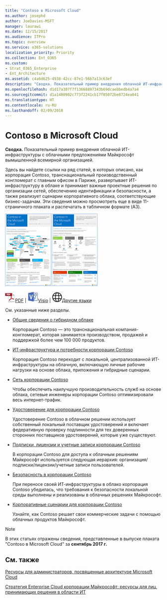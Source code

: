 ```yaml
---
title: "Contoso в Microsoft Cloud"
ms.author: josephd
author: JoeDavies-MSFT
manager: laurawi
ms.date: 12/15/2017
ms.audience: ITPro
ms.topic: overview
ms.service: o365-solutions
localization_priority: Priority
ms.collection: Ent_O365
ms.custom:
- Strat_O365_Enterprise
- Ent_Architecture
ms.assetid: c4a6d625-4938-42cc-87e1-56b7a13c63ef
description: "Сводка. Показательный пример внедрения облачной ИТ-инфраструктуры с облачными предложениями Майкрософт вымышленной всемирной организацией."
ms.openlocfilehash: d1d17a307f7f13668897343b69dcaebbedb4a7a4
ms.sourcegitcommit: d1a1480982c773f2241cb17f85072be8724ea841
ms.translationtype: HT
ms.contentlocale: ru-RU
ms.lasthandoff: 02/09/2018
---
```

# <a name="contoso-in-the-microsoft-cloud"></a>Contoso в Microsoft Cloud

 **Сводка.** Показательный пример внедрения облачной ИТ-инфраструктуры с облачными предложениями Майкрософт вымышленной всемирной организацией.
  
Здесь вы найдете ссылки на ряд статей, в которых описано, как корпорация Contoso, транснациональный производственный конгломерат с главным офисом в Париже, развертывает ИТ-инфраструктуру в облаке и принимает важные проектные решения по организации сетей, обеспечению идентификации и безопасности, а также реализует сценарии корпоративного облака, соответствующие бизнес-задачам. Эти сведения можно просмотреть еще в виде 11-страничного плаката и распечатать в табличном формате (A3).
  
[![Эскиз плаката "Contoso в Microsoft Cloud".](images/Contoso_Poster/Thumbnail.png)](https://www.microsoft.com/download/details.aspx?id=54427)
  
![PDF-файл](images/Common_Images/PDFIcon.png)[PDF](https://go.microsoft.com/fwlink/p/?linkid=842085)  | ![Файл Visio](images/Common_Images/VisioIcon.png)[Visio](https://go.microsoft.com/fwlink/p/?linkid=842086)  | ![Страница с версиями на других языках](images/Common_Images/GlobeIcon.png)[Другие языки](https://www.microsoft.com/download/details.aspx?id=54427)
  
См. указанные ниже разделы.
  
- [Общие сведения о гибридном облаке](hybrid-cloud-overview.md)
    
    Корпорация Contoso — это транснациональная компания-конгломерат, которая занимается производством, продажей и поддержкой более чем 100 000 продуктов.
    
- [ИТ-инфраструктура и потребности корпорации Contoso](contoso-it-infrastructure-and-needs.md)
    
    Корпорация Contoso переходит с локальной, централизованной ИТ-инфраструктуры на облачную, включающую личные рабочие нагрузки на основе облака, приложения и гибридные сценарии.
    
- [Сеть корпорации Contoso](networking-for-the-contoso-corporation.md)
    
    Чтобы обеспечить наилучшую производительность служб на основе облака, сетевые инженеры корпорации Contoso оптимизировали весь интернет-трафик.
    
- [Удостоверение для корпорации Contoso](identity-for-the-contoso-corporation.md)
    
    Удостоверение Contoso в облачном решении использует собственный локальный поставщик удостоверений и включает федеративную проверку подлинности для тех доверенных сторонних поставщиков удостоверений, которые уже существуют.
    
- [Подписки, лицензии и учетные записи корпорации Contoso](subscriptions-licenses-and-user-accounts-for-the-contoso-corporation.md)
    
    В корпорации Contoso для доступа к облачным решениям Майкрософт используется следующая иерархия: организация/подписки/лицензии/учетные записи пользователей.
    
- [Безопасность в корпорации Contoso](security-for-the-contoso-corporation.md)
    
    При переносе своей ИТ-инфраструктуры в облако корпорация Contoso убедилась, что требования к безопасности локальной среды выполнены и реализованы в облачных решениях Майкрософт.
    
- [Корпоративные сценарии для корпорации Contoso](enterprise-scenarios-for-the-contoso-corporation.md)
    
    Узнайте, как Contoso решает свои коммерческие задачи с помощью облачных продуктов Майкрософт.
    
> [!NOTE]
> В этих статьях отражены сведения, представленные в выпуске плаката "Contoso в Microsoft Cloud" за **сентябрь 2017 г.**
  
## <a name="see-also"></a>См. также

[Ресурсы для администраторов, посвященные архитектуре Microsoft Cloud](microsoft-cloud-it-architecture-resources.md)

[Стратегия Enterprise Cloud корпорации Майкрософт: ресурсы для лиц, принимающих решения в области ИТ](https://sway.com/FJ2xsyWtkJc2taRD)



